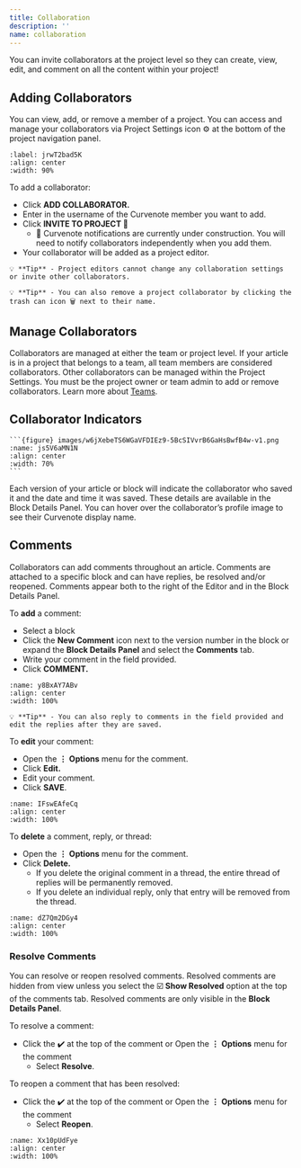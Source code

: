```yaml
---
title: Collaboration
description: ''
name: collaboration
---
```


You can invite collaborators at the project level so they can create, view, edit, and comment on all the content within your project!

## Adding Collaborators

You can view, add, or remove a member of a project. You can access and manage your collaborators via Project Settings icon ⚙️ at the bottom of the project navigation panel.

```{iframe} https://www.loom.com/embed/9789069cc6b54edea9fcdebbc0d5c17f
:label: jrwT2bad5K
:align: center
:width: 90%
```

To add a collaborator:

- Click **ADD COLLABORATOR.**
- Enter in the username of the Curvenote member you want to add.
- Click **INVITE TO PROJECT 🤝**
  - 🚧 Curvenote notifications are currently under construction. You will need to notify collaborators independently when you add them.
- Your collaborator will be added as a project editor.

```{warning}
💡 **Tip** - Project editors cannot change any collaboration settings or invite other collaborators.

💡 **Tip** - You can also remove a project collaborator by clicking the trash can icon 🗑️ next to their name.

```

## Manage Collaborators

Collaborators are managed at either the team or project level. If your article is in a project that belongs to a team, all team members are considered collaborators. Other collaborators can be managed within the Project Settings. You must be the project owner or team admin to add or remove collaborators. Learn more about [Teams](oxa:w6jXebeTS6WGaVFDIEz9/REipmoZAgXHBPDKdLEC5 'Teams').

## Collaborator Indicators

````{margin}
```{figure} images/w6jXebeTS6WGaVFDIEz9-5BcSIVvrB6GaHsBwfB4w-v1.png
:name: js5V6aMN1N
:align: center
:width: 70%
```

````

Each version of your article or block will indicate the collaborator who saved it and the date and time it was saved. These details are available in the Block Details Panel. You can hover over the collaborator’s profile image to see their Curvenote display name.

## Comments

Collaborators can add comments throughout an article. Comments are attached to a specific block and can have replies, be resolved and/or reopened. Comments appear both to the right of the Editor and in the Block Details Panel.

To **add** a comment:

- Select a block
- Click the **New Comment** icon next to the version number in the block or expand the **Block Details Panel** and select the **Comments** tab.
- Write your comment in the field provided.
- Click **COMMENT.**

```{figure} images/MshxlXndaLsk3WbJ0ZGy-ie19P5HDUPELa1e4Muwi-v1.gif
:name: y8BxAY7ABv
:align: center
:width: 100%
```

```{warning}
💡 **Tip** - You can also reply to comments in the field provided and edit the replies after they are saved.

```

To **edit** your comment:

- Open the $\mathbf{\vdots}$ **Options** menu for the comment.
- Click **Edit.**
- Edit your comment.
- Click **SAVE**.

```{figure} images/MshxlXndaLsk3WbJ0ZGy-Fdd7ICBrz9YvFrSNdAmS-v1.gif
:name: IFswEAfeCq
:align: center
:width: 100%
```

To **delete** a comment, reply, or thread:

- Open the $\mathbf{\vdots}$ **Options** menu for the comment.
- Click **Delete.**
  - If you delete the original comment in a thread, the entire thread of replies will be permanently removed.
  - If you delete an individual reply, only that entry will be removed from the thread.

```{figure} images/MshxlXndaLsk3WbJ0ZGy-anKnQJS2YzQZiYCt8ZAk-v1.gif
:name: dZ7Qm2DGy4
:align: center
:width: 100%
```

### Resolve Comments

You can resolve or reopen resolved comments. Resolved comments are hidden from view unless you select the ☑️ **Show Resolved** option at the top of the comments tab. Resolved comments are only visible in the **Block Details Panel**.

To resolve a comment:

- Click the ✔️ at the top of the comment or Open the $\mathbf{\vdots}$ **Options** menu for the comment
  - Select **Resolve**.

To reopen a comment that has been resolved:

- Click the ✔️ at the top of the comment or Open the $\mathbf{\vdots}$ **Options** menu for the comment
  - Select **Reopen**.

```{figure} images/MshxlXndaLsk3WbJ0ZGy-BiVCd9gWZfbecr7HR9iS-v1.gif
:name: Xx10pUdFye
:align: center
:width: 100%
```
